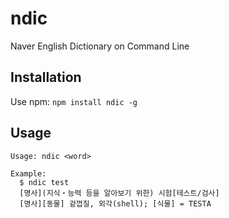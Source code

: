 ndic
====

Naver English Dictionary on Command Line


## Installation

Use npm: `npm install ndic -g`

## Usage

    Usage: ndic <word>
    
    Example:
      $ ndic test  
      [명사](지식・능력 등을 알아보기 위한) 시험[테스트/검사]  
      [명사][동물] 겉껍질, 외각(shell); [식물] = TESTA  
     

